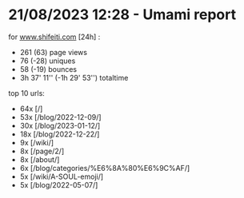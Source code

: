 # 21/08/2023 12:28 - Umami report
for www.shifeiti.com [24h] :

 - 261 (63) page views
 - 76 (-28) uniques
 - 58 (-19) bounces
 - 3h 37' 11'' (-1h 29' 53'') totaltime


top 10 urls:
 - 64x [/]
 - 53x [/blog/2022-12-09/]
 - 30x [/blog/2023-01-12/]
 - 18x [/blog/2022-12-22/]
 - 9x [/wiki/]
 - 8x [/page/2/]
 - 8x [/about/]
 - 6x [/blog/categories/%E6%8A%80%E6%9C%AF/]
 - 5x [/wiki/A-SOUL-emoji/]
 - 5x [/blog/2022-05-07/]



